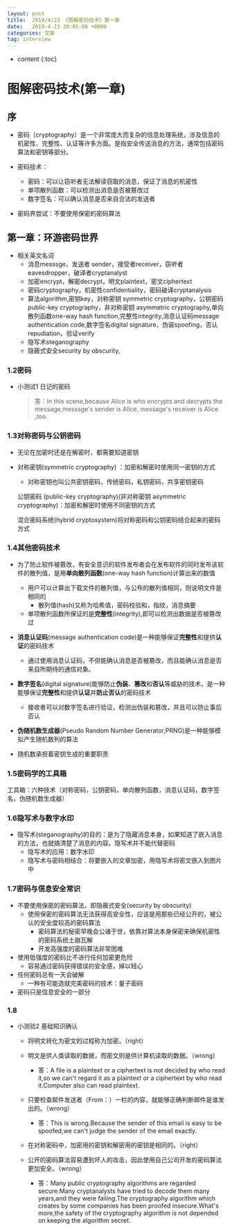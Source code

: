 ```yaml
---
layout: post
title:  2019/4/23 《图解密码技术》第一章
date:   2019-4-23 20:05:00 +0800
categories: 文章
tag: interview
---
```


* content
{:toc}
# 图解密码技术(第一章)

## 序

- 密码（cryptography）是一个非常庞大而复杂的信息处理系统，涉及信息的机密性、完整性、认证等许多方面。是指安全传送消息的方法，通常包括密码算法和密钥等部分。

- 密码技术：
  - 密码：可以让窃听者无法解读窃取的消息，保证了消息的机密性
  - 单项散列函数：可以检测出消息是否被篡改过
  - 数字签名：可以确认消息是否来自合法的发送者

- 密码界尝试：不要使用保密的密码算法

## 第一章：环游密码世界

- 相关英文名词
  - 消息messsge，发送者 sender，接受者receiver，窃听者eavesdropper，破译者cryptanalyst
  - 加密encrypt，解密decrypt，明文plaintext，密文ciphertext
  - 密码cryptography，机密性confidentiality，密码破译cryptanalysis
  - 算法algorithm,密钥key，对称密钥 symmetric cryptography，公钥密码 public-key cryptography，非对称密钥 asymmetric cryptography,单向散列函数one-way hash function,完整性integrity,消息认证码message authentication code,数字签名digital signature，伪装spoofing，否认repudiation，验证verify
  - 隐写术steganography
  - 隐蔽式安全security by obscurity,

### 1.2密码

- 小测试1 日记的密码

  > 答：In this scene,because Alice is who encrypts and decrypts the message,messsge's sender is Alice, message's receiver is Alice ,too.

### 1.3对称密码与公钥密码

- 无论在加密时还是在解密时，都需要知道密钥

- 对称密钥(symmetric cryptography) ：加密和解密时使用同一密钥的方式

  - 对称密钥也叫公共密钥密码，传统密码，私钥密码，共享密钥密码

  公钥密码 (public-key cryptography)(非对称密钥 asymmetric cryptography)：加密和解密时使用不同密钥的方式

  混合密码系统(hybrid cryptosystem)将对称密码和公钥密码结合起来的密码方式

### 1.4其他密码技术

- 为了防止软件被篡改，有安全意识的软件发布者会在发布软件的同时发布该软件的散列值，是用**单向散列函数**(one-way hash function)计算出来的数值
  - 用户可以计算出下载文件的散列值，与公布的散列值相同，则说明文件是相同的
    - 散列值(hash)又称为哈希值，密码校验和，指纹，消息摘要
  - 单项散列函数所保证的是**完整性**(integrity),即可以检测出数据是否被篡改过

- **消息认证码**(message authentication code)是一种能够保证**完整性**和提供**认证**的密码技术
  - 通过使用消息认证码，不但能确认消息是否被篡改，而且能确认消息是否来自所期待的通信对象。

- **数字签名**(digital signature)能够防止**伪装**、**篡改**和**否认**等威胁的技术，是一种能够保证**完整性**和提供**认证**并**防止否认**的密码技术
  - 接收者可以对数字签名进行验证，检测出伪装和篡改，并且可以防止事后否认

-  **伪随机数生成器**(Pseudo Random Number Generator,PRNG)是一种能够模拟产生随机数列的算法
  - 随机数承担着密钥生成的重要职责

### 1.5密码学的工具箱

工具箱：六种技术（对称密码，公钥密码，单向散列函数，消息认证码，数字签名，伪随机数生成器）

### 1.6隐写术与数字水印

- 隐写术(steganography)的目的：是为了隐藏消息本身，如果知道了嵌入消息的方法，也就搞清楚了消息的内容。隐写术并不能代替密码
  - 隐写术的应用：数字水印
  - 隐写术与密码相结合：将要嵌入的文章加密，用隐写术将密文嵌入到图片中

### 1.7密码与信息安全常识

- 不要使用保密的密码算法，即隐蔽式安全(security by obscurity)
  - 使用保密的密码算法无法获得高安全性，应该是用那些已经公开的，被公认的安全度较高的密码算法
    - 密码算法的秘密早晚会公诸于世，依靠对算法本身保密来确保机密性的密码系统土崩瓦解
    - 开发高强度的密码算法非常困难
- 使用低强度的密码比不进行任何加密更危险
  - 容易通过密码获得错误的安全感，掉以轻心
- 任何密码总有一天会破解
  - 一种有可能造就完美密码的技术：量子密码
- 密码只是信息安全的一部分

### 1.8

- 小测验2 基础知识确认

  - 将明文转化为密文的过程称为加密。（right）

  - 明文是供人类读取的数据，而密文则是供计算机读取的数据。（wrong）

    - 答：A file is a plaintext or a ciphertext is not decided by who read it,so we can't regard it as a plaintext or a ciphertext by who read it.Computer also can read plaintext.

  - 只要检查邮件发送者（From：）一栏的内容，就能够正确判断邮件是谁发出的。（wrong）

    - 答：This is wrong.Because the sender of this email is easy to be spoofed,we can't  judge the sender of the email exactly.

  - 在对称密码中，加密用的密钥和解密用的密钥是相同的。（right）

  - 公开的密码算法容易遭到坏人的攻击，因此使用自己公司开发的密码算法更加安全。（wrong）

    - 答：Many public cryptography algorithms are regarded  secure.Many cryptanalysts have tried to decode them many years,and they were failing.The cryptography algorithm which creates by some companies has been proofed insecure.What's more,the safety of the cryptography algorithm is not depended on keeping the algorithm secret.

    